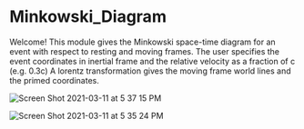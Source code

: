 # Minkowski_Diagram

Welcome! 
This module gives the Minkowski space-time diagram for an event with respect to resting and moving frames. 
The user specifies the event coordinates in inertial frame and the relative velocity as a fraction of c (e.g. 0.3c)
A lorentz transformation gives the moving frame world lines and the primed coordinates.

![Screen Shot 2021-03-11 at 5 37 15 PM](https://user-images.githubusercontent.com/44649832/110869632-6c5f0480-8290-11eb-936b-94ed62b02826.png)

![Screen Shot 2021-03-11 at 5 35 24 PM](https://user-images.githubusercontent.com/44649832/110869482-2bff8680-8290-11eb-889b-19fae5fa7557.png)

